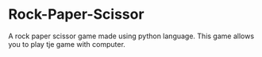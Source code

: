 # Rock-Paper-Scissor
A rock paper scissor game made using python language.
This game allows you to play tje game with computer.
